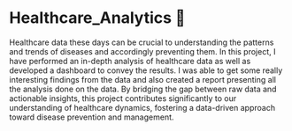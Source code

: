 # Healthcare_Analytics :hospital:
Healthcare data these days can be crucial to understanding the patterns and trends of diseases and accordingly preventing them. In this project, I have performed an in-depth analysis of healthcare data as well as developed a dashboard to convey the results. I was able to get some really interesting findings from the data and also created a report presenting all the analysis done on the data. By bridging the gap between raw data and actionable insights, this project contributes significantly to our understanding of healthcare dynamics, fostering a data-driven approach toward disease prevention and management.

